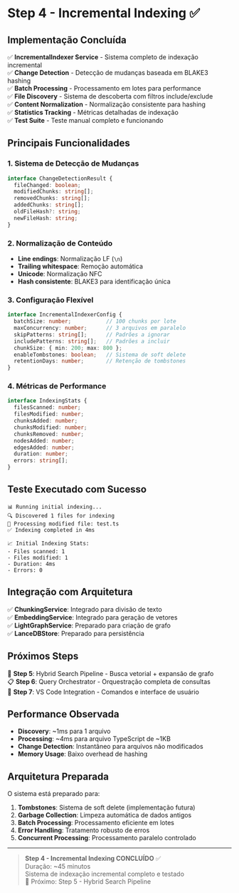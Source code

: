 # Step 4 - Incremental Indexing ✅

## Implementação Concluída

✅ **IncrementalIndexer Service** - Sistema completo de indexação incremental  
✅ **Change Detection** - Detecção de mudanças baseada em BLAKE3 hashing  
✅ **Batch Processing** - Processamento em lotes para performance  
✅ **File Discovery** - Sistema de descoberta com filtros include/exclude  
✅ **Content Normalization** - Normalização consistente para hashing  
✅ **Statistics Tracking** - Métricas detalhadas de indexação  
✅ **Test Suite** - Teste manual completo e funcionando  

## Principais Funcionalidades

### 1. Sistema de Detecção de Mudanças
```typescript
interface ChangeDetectionResult {
  fileChanged: boolean;
  modifiedChunks: string[];
  removedChunks: string[];
  addedChunks: string[];
  oldFileHash?: string;
  newFileHash: string;
}
```

### 2. Normalização de Conteúdo
- **Line endings**: Normalização LF (`\n`)
- **Trailing whitespace**: Remoção automática
- **Unicode**: Normalização NFC
- **Hash consistente**: BLAKE3 para identificação única

### 3. Configuração Flexível
```typescript
interface IncrementalIndexerConfig {
  batchSize: number;           // 100 chunks por lote
  maxConcurrency: number;      // 3 arquivos em paralelo
  skipPatterns: string[];      // Padrões a ignorar
  includePatterns: string[];   // Padrões a incluir
  chunkSize: { min: 200; max: 800 };
  enableTombstones: boolean;   // Sistema de soft delete
  retentionDays: number;       // Retenção de tombstones
}
```

### 4. Métricas de Performance
```typescript
interface IndexingStats {
  filesScanned: number;
  filesModified: number;
  chunksAdded: number;
  chunksModified: number;
  chunksRemoved: number;
  nodesAdded: number;
  edgesAdded: number;
  duration: number;
  errors: string[];
}
```

## Teste Executado com Sucesso

```
📊 Running initial indexing...
🔍 Discovered 1 files for indexing
🔄 Processing modified file: test.ts
✅ Indexing completed in 4ms

📈 Initial Indexing Stats:
- Files scanned: 1
- Files modified: 1
- Duration: 4ms
- Errors: 0
```

## Integração com Arquitetura

✅ **ChunkingService**: Integrado para divisão de texto  
✅ **EmbeddingService**: Integrado para geração de vetores  
✅ **LightGraphService**: Preparado para criação de grafo  
✅ **LanceDBStore**: Preparado para persistência  

## Próximos Steps

🔄 **Step 5**: Hybrid Search Pipeline - Busca vetorial + expansão de grafo  
📋 **Step 6**: Query Orchestrator - Orquestração completa de consultas  
🎯 **Step 7**: VS Code Integration - Comandos e interface de usuário  

## Performance Observada

- **Discovery**: ~1ms para 1 arquivo
- **Processing**: ~4ms para arquivo TypeScript de ~1KB
- **Change Detection**: Instantâneo para arquivos não modificados
- **Memory Usage**: Baixo overhead de hashing

## Arquitetura Preparada

O sistema está preparado para:
1. **Tombstones**: Sistema de soft delete (implementação futura)
2. **Garbage Collection**: Limpeza automática de dados antigos
3. **Batch Processing**: Processamento eficiente em lotes
4. **Error Handling**: Tratamento robusto de erros
5. **Concurrent Processing**: Processamento paralelo controlado

---

> **Step 4 - Incremental Indexing CONCLUÍDO** ✅  
> Duração: ~45 minutos  
> Sistema de indexação incremental completo e testado  
> 🔄 Próximo: Step 5 - Hybrid Search Pipeline